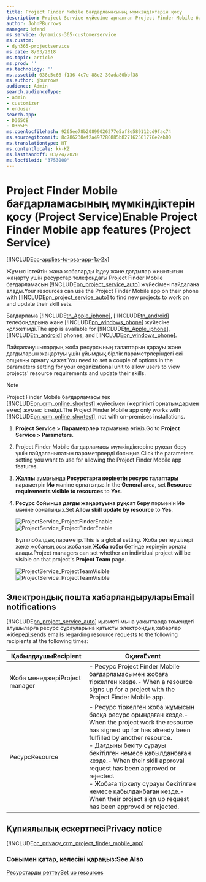 ```yaml
---
title: Project Finder Mobile бағдарламасының мүмкіндіктерін қосу
description: Project Service жүйесіне арналған Project Finder Mobile бағдарламасы мүмкіндіктерін қосу жолы
author: JohnPBurrows
manager: kfend
ms.service: dynamics-365-customerservice
ms.custom:
- dyn365-projectservice
ms.date: 8/03/2018
ms.topic: article
ms.prod: ''
ms.technology: ''
ms.assetid: 038c5c66-f136-4c7e-88c2-30ada80bbf38
ms.author: jburrows
audience: Admin
search.audienceType:
- admin
- customizer
- enduser
search.app:
- D365CE
- D365PS
ms.openlocfilehash: 9265ee78b20899026277e5af8e589112cd9fac74
ms.sourcegitcommit: 8c786230ef2a497280885b827162561776e2eb00
ms.translationtype: HT
ms.contentlocale: kk-KZ
ms.lasthandoff: 03/24/2020
ms.locfileid: "3753000"
---
```

# <a name="enable-project-finder-mobile-app-features-project-service"></a><span data-ttu-id="4b9dd-103">Project Finder Mobile бағдарламасының мүмкіндіктерін қосу (Project Service)</span><span class="sxs-lookup"><span data-stu-id="4b9dd-103">Enable Project Finder Mobile app features (Project Service)</span></span>

[!INCLUDE[cc-applies-to-psa-app-1x-2x](../includes/cc-applies-to-psa-app-1x-2x.md)]

<span data-ttu-id="4b9dd-104">Жұмыс істейтін жаңа жобаларды іздеу және дағдылар жиынтығын жаңарту үшін ресурстар телефондағы Project Finder Mobile бағдарламасын [!INCLUDE[pn_project_service_auto](../includes/pn-project-service-auto.md)] жүйесімен пайдалана алады.</span><span class="sxs-lookup"><span data-stu-id="4b9dd-104">Your resources can use the Project Finder Mobile app on their phone with [!INCLUDE[pn_project_service_auto](../includes/pn-project-service-auto.md)] to find new projects to work on and update their skill sets.</span></span>  
  
 <span data-ttu-id="4b9dd-105">Бағдарлама [!INCLUDE[tn_Apple_iphone](../includes/tn-apple-iphone.md)], [!INCLUDE[tn_android](../includes/tn-android.md)] телефондарына және [!INCLUDE[pn_windows_phone](../includes/pn-windows-phone.md)] жүйесіне қолжетімді.</span><span class="sxs-lookup"><span data-stu-id="4b9dd-105">The app is available for [!INCLUDE[tn_Apple_iphone](../includes/tn-apple-iphone.md)], [!INCLUDE[tn_android](../includes/tn-android.md)] phones, and [!INCLUDE[pn_windows_phone](../includes/pn-windows-phone.md)].</span></span>  
  
 <span data-ttu-id="4b9dd-106">Пайдаланушылардың жоба ресурсының талаптарын қарауы және дағдыларын жаңартуы үшін ұйымдық бірлік параметрлеріндегі екі опцияны орнату қажет.</span><span class="sxs-lookup"><span data-stu-id="4b9dd-106">You need to set a couple of options in the parameters setting for your organizational unit to allow users to view projects' resource requirements and update their skills.</span></span>  
  
> [!NOTE]
>  <span data-ttu-id="4b9dd-107">Project Finder Mobile бағдарламасы тек [!INCLUDE[pn_crm_online_shortest](../includes/pn-crm-online-shortest.md)] жүйесімен (жергілікті орнатымдармен емес) жұмыс істейді.</span><span class="sxs-lookup"><span data-stu-id="4b9dd-107">The Project Finder Mobile app only works with [!INCLUDE[pn_crm_online_shortest](../includes/pn-crm-online-shortest.md)], not with on-premises installations.</span></span>  
  
1. <span data-ttu-id="4b9dd-108">**Project Service > Параметрлер** тармағына өтіңіз.</span><span class="sxs-lookup"><span data-stu-id="4b9dd-108">Go to **Project Service > Parameters**.</span></span>  
  
2. <span data-ttu-id="4b9dd-109">Project Finder Mobile бағдарламасы мүмкіндіктеріне рұқсат беру үшін пайдаланылатын параметрлерді басыңыз.</span><span class="sxs-lookup"><span data-stu-id="4b9dd-109">Click the parameters setting you want to use for allowing the Project Finder Mobile app features.</span></span>  
  
3. <span data-ttu-id="4b9dd-110">**Жалпы** аумағында **Ресурстарға көрінетін ресурс талаптары** параметрін **Иә** мәніне орнатыңыз.</span><span class="sxs-lookup"><span data-stu-id="4b9dd-110">In the **General** area, set **Resource requirements visible to resources** to **Yes**.</span></span>  
  
4. <span data-ttu-id="4b9dd-111">**Ресурс бойынша дағды жаңартуына рұқсат беру** пәрменін **Иә** мәніне орнатыңыз.</span><span class="sxs-lookup"><span data-stu-id="4b9dd-111">Set **Allow skill update by resource** to **Yes**.</span></span>  
  
   <span data-ttu-id="4b9dd-112">![ProjectService_ProjectFinderEnable](../project-service/media/project-service-project-finder-enable.png "ProjectService_ProjectFinderEnable")</span><span class="sxs-lookup"><span data-stu-id="4b9dd-112">![ProjectService_ProjectFinderEnable](../project-service/media/project-service-project-finder-enable.png "ProjectService_ProjectFinderEnable")</span></span>  
  
   <span data-ttu-id="4b9dd-113">Бұл глобалдық параметр.</span><span class="sxs-lookup"><span data-stu-id="4b9dd-113">This is a global setting.</span></span> <span data-ttu-id="4b9dd-114">Жоба реттеушілері жеке жобаның осы жобаның **Жоба тобы** бетінде көрінуін орната алады.</span><span class="sxs-lookup"><span data-stu-id="4b9dd-114">Project managers can set whether an individual project will be visible on that project's **Project Team** page.</span></span>  
  
   <span data-ttu-id="4b9dd-115">![ProjectService_ProjectTeamVisible](../project-service/media/project-service-project-team-visible.png "ProjectService_ProjectTeamVisible")</span><span class="sxs-lookup"><span data-stu-id="4b9dd-115">![ProjectService_ProjectTeamVisible](../project-service/media/project-service-project-team-visible.png "ProjectService_ProjectTeamVisible")</span></span>  
  
## <a name="email-notifications"></a><span data-ttu-id="4b9dd-116">Электрондық пошта хабарландырулары</span><span class="sxs-lookup"><span data-stu-id="4b9dd-116">Email notifications</span></span>  
 [!INCLUDE[pn_project_service_auto](../includes/pn-project-service-auto.md)] <span data-ttu-id="4b9dd-117">қызметі мына уақыттарда төмендегі алушыларға ресурс сұрауларына қатысты электрондық хабарлар жібереді:</span><span class="sxs-lookup"><span data-stu-id="4b9dd-117">sends emails regarding resource requests to the following recipients at the following times:</span></span>  
  
|<span data-ttu-id="4b9dd-118">Қабылдаушы</span><span class="sxs-lookup"><span data-stu-id="4b9dd-118">Recipient</span></span>|<span data-ttu-id="4b9dd-119">Оқиға</span><span class="sxs-lookup"><span data-stu-id="4b9dd-119">Event</span></span>|  
|---------------|-----------|  
|<span data-ttu-id="4b9dd-120">Жоба менеджері</span><span class="sxs-lookup"><span data-stu-id="4b9dd-120">Project manager</span></span>|<span data-ttu-id="4b9dd-121">-   Ресурс Project Finder Mobile бағдарламасымен жобаға тіркелген кезде.</span><span class="sxs-lookup"><span data-stu-id="4b9dd-121">-   When a resource signs up for a project with the Project Finder Mobile app.</span></span>|  
|<span data-ttu-id="4b9dd-122">Ресурс</span><span class="sxs-lookup"><span data-stu-id="4b9dd-122">Resource</span></span>|<span data-ttu-id="4b9dd-123">-   Ресурс тіркелген жоба жұмысын басқа ресурс орындаған кезде.</span><span class="sxs-lookup"><span data-stu-id="4b9dd-123">-   When the project work the resource has signed up for has already been fulfilled by another resource.</span></span><br /><span data-ttu-id="4b9dd-124">-   Дағдыны бекіту сұрауы бекітілген немесе қабылданбаған кезде.</span><span class="sxs-lookup"><span data-stu-id="4b9dd-124">-   When their skill approval request has been approved or rejected.</span></span><br /><span data-ttu-id="4b9dd-125">-   Жобаға тіркелу сұрауы бекітілген немесе қабылданбаған кезде.</span><span class="sxs-lookup"><span data-stu-id="4b9dd-125">-   When their project sign up request has been approved or rejected.</span></span>|  
  
## <a name="privacy-notice"></a><span data-ttu-id="4b9dd-126">Құпиялылық ескертпесі</span><span class="sxs-lookup"><span data-stu-id="4b9dd-126">Privacy notice</span></span>  
 [!INCLUDE[cc_privacy_crm_project_finder_mobile_app](../includes/cc-privacy-crm-project-finder-mobile-app.md)]  
  
### <a name="see-also"></a><span data-ttu-id="4b9dd-127">Сонымен қатар, келесіні қараңыз:</span><span class="sxs-lookup"><span data-stu-id="4b9dd-127">See Also</span></span>  
 [<span data-ttu-id="4b9dd-128">Ресурстарды реттеу</span><span class="sxs-lookup"><span data-stu-id="4b9dd-128">Set up resources</span></span>](../project-service/set-up-resources.md)
